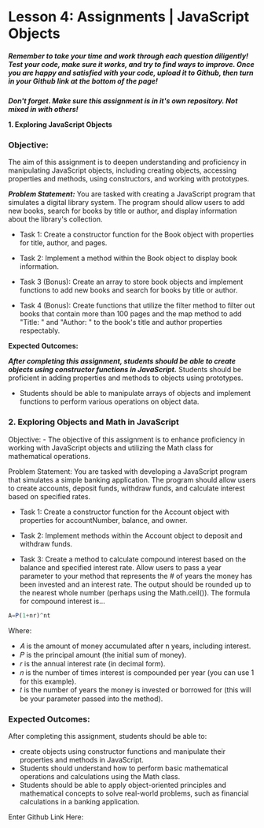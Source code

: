 <h1>Lesson 4: Assignments | JavaScript Objects</h1>
<h5>Remember to take your time and work through each question diligently! Test your code, make sure it works, and try to find ways to improve. Once you are happy and satisfied with your code, upload it to Github, then turn in your Github link at the bottom of the page!</h5>


***Don't forget. Make sure this assignment is in it's own repository. Not mixed in with others!***

**1. Exploring JavaScript Objects**

<h3>Objective:</h3> The aim of this assignment is to deepen understanding and proficiency in manipulating JavaScript objects, including creating objects, accessing properties and methods, using constructors, and working with prototypes.


***Problem Statement:*** 
You are tasked with creating a JavaScript program that simulates a digital library system. The program should allow users to add new books, search for books by title or author, and display information about the library's collection.

- Task 1: Create a constructor function for the Book object with properties for title, author, and pages.

- Task 2: Implement a method within the Book object to display book information.

- Task 3 (Bonus): Create an array to store book objects and implement functions to add new books and search for books by title or author.

- Task 4 (Bonus): Create functions that utilize the filter method to filter out books that contain more than 100 pages and the map method to add "Title: " and "Author: " to the book's title and author properties respectably.

**Expected Outcomes:**

***After completing this assignment, students should be able to create objects using constructor functions in JavaScript.***
Students should be proficient in adding properties and methods to objects using prototypes.
- Students should be able to manipulate arrays of objects and implement functions to perform various operations on object data.
<h3>2. Exploring Objects and Math in JavaScript</h3>
Objective:
 - The objective of this assignment is to enhance proficiency in working with JavaScript objects and utilizing the Math class for mathematical operations.

Problem Statement: You are tasked with developing a JavaScript program that simulates a simple banking application. The program should allow users to create accounts, deposit funds, withdraw funds, and calculate interest based on specified rates.

- Task 1: Create a constructor function for the Account object with properties for accountNumber, balance, and owner.

- Task 2: Implement methods within the Account object to deposit and withdraw funds.

- Task 3: Create a method to calculate compound interest based on the balance and specified interest rate. Allow users to pass a year parameter to your method that represents the # of years the money has been invested and an interest rate. The output should be rounded up to the nearest whole number (perhaps using the Math.ceil()). The formula for compound interest is...
``` js
A=P(1+nr​)^nt
```
Where:

- 𝐴
 is the amount of money accumulated after n years, including interest.
- 𝑃
 is the principal amount (the initial sum of money).
- 𝑟
 is the annual interest rate (in decimal form).
- 𝑛
 is the number of times interest is compounded per year (you can use 1 for this example).
- 𝑡
 is the number of years the money is invested or borrowed for (this will be your parameter passed into the method).
<h3>Expected Outcomes:</h3>

After completing this assignment, students should be able to:
- create objects using constructor functions and manipulate their properties and methods in JavaScript.
- Students should understand how to perform basic mathematical operations and calculations using the Math class.
- Students should be able to apply object-oriented principles and mathematical concepts to solve real-world problems, such as financial calculations in a banking application.

Enter Github Link Here:  